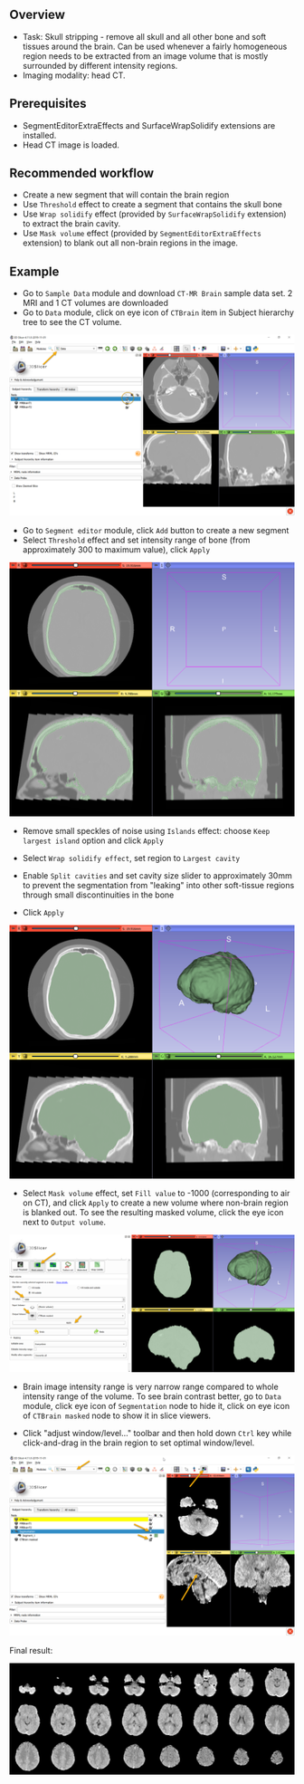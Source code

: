 Overview
--------

- Task: Skull stripping - remove all skull and all other bone and soft tissues around the brain. Can be used whenever a fairly homogeneous region needs to be extracted from an image volume that is mostly surrounded by different intensity regions.
- Imaging modality: head CT.


Prerequisites
-------------

- SegmentEditorExtraEffects and SurfaceWrapSolidify extensions are installed.
- Head CT image is loaded.

Recommended workflow
--------------------

- Create a new segment that will contain the brain region
- Use `Threshold` effect to create a segment that contains the skull bone
- Use `Wrap solidify` effect (provided by `SurfaceWrapSolidify` extension) to extract the brain cavity.
- Use `Mask volume` effect (provided by `SegmentEditorExtraEffects` extension) to blank out all non-brain regions in the image.

Example
-------

- Go to `Sample Data` module and download `CT-MR Brain` sample data set. 2 MRI and 1 CT volumes are downloaded
- Go to `Data` module, click on eye icon of `CTBrain` item in Subject hierarchy tree to see the CT volume.

![Head CT image.](image-001.png)

- Go to `Segment editor` module, click `Add` button to create a new segment
- Select `Threshold` effect and set intensity range of bone (from approximately 300 to maximum value), click `Apply`

![Segment containing skull bone.](image-002.png)

- Remove small speckles of noise using `Islands` effect: choose `Keep largest island` option and click `Apply`

- Select `Wrap solidify effect`, set region to `Largest cavity`
- Enable `Split cavities` and set cavity size slider to approximately 30mm to prevent the segmentation from "leaking" into other soft-tissue regions through small discontinuities in the bone
- Click `Apply`

![Solid brain cavity segment.](image-003.png)

- Select `Mask volume` effect, set `Fill value` to -1000 (corresponding to air on CT), and click `Apply` to create a new volume where non-brain region is blanked out. To see the resulting masked volume, click the eye icon next to `Output volume`.

![Blanked out volume.](image-004.png)

- Brain image intensity range is very narrow range compared to whole intensity range of the volume. To see brain contrast better, go to `Data` module, click eye icon of `Segmentation` node to hide it, click on eye icon of `CTBrain masked` node to show it in slice viewers.

- Click "adjust window/level..." toolbar and then hold down `Ctrl` key while click-and-drag in the brain region to set optimal window/level.

![Brain volume after contrast adjustment.](image-005.png)

Final result:

![Skull-stripped CT image.](image-006.png)
